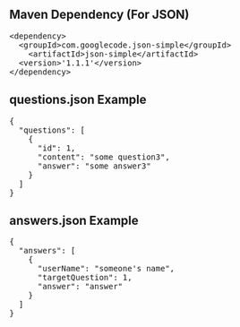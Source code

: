 ## Maven Dependency (For JSON)
<pre>
&ltdependency&gt    
  &ltgroupId&gtcom.googlecode.json-simple&lt/groupId&gt    
    &ltartifactId&gtjson-simple&lt/artifactId&gt
  &ltversion>'1.1.1'&lt/version&gt   
&lt/dependency>
</pre>


## questions.json Example
<pre>
{    
  "questions": [    
    {    
      "id": 1,    
      "content": "some question3",    
      "answer": "some answer3"    
    }    
  ]    
}    
</pre>

## answers.json Example
<pre>
{
  "answers": [
    {
      "userName": "someone's name",
      "targetQuestion": 1,
      "answer": "answer"
    }
  ]
}
</pre>
